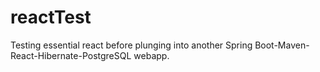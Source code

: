 # reactTest
Testing essential react before plunging into another Spring Boot-Maven-React-Hibernate-PostgreSQL webapp.
